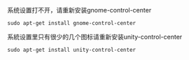 
系统设置打不开，请重新安装gnome-control-center
```
sudo apt-get install gnome-control-center
```

系統设置里只有很少的几个图标请重新安装unity-control-center
```
sudo apt-get install unity-control-center
```

